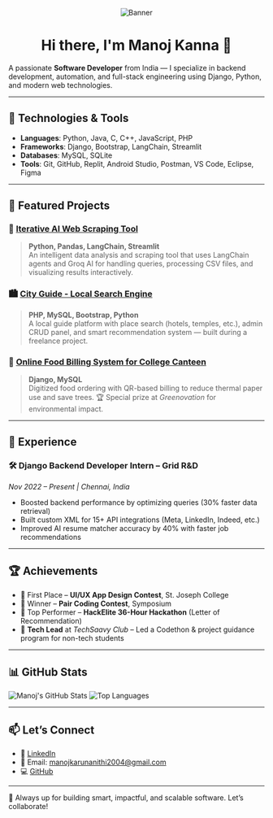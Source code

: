 <!-- Banner -->
<p align="center">
  <img src="https://github.com/Mk-d-law/Blue Modern Corporate Staff Profile LinkedIn Banner (3).png" alt="Banner" />
</p>

<h1 align="center">Hi there, I'm Manoj Kanna 👋</h1>

A passionate **Software Developer** from India — I specialize in backend development, automation, and full-stack engineering using Django, Python, and modern web technologies.

---

## 🔧 Technologies & Tools

- **Languages**: Python, Java, C, C++, JavaScript, PHP
- **Frameworks**: Django, Bootstrap, LangChain, Streamlit
- **Databases**: MySQL, SQLite
- **Tools**: Git, GitHub, Replit, Android Studio, Postman, VS Code, Eclipse, Figma

---

## 🚀 Featured Projects

### 🧠 [Iterative AI Web Scraping Tool](https://github.com/Mk-d-law/)
> **Python, Pandas, LangChain, Streamlit**  
An intelligent data analysis and scraping tool that uses LangChain agents and Groq AI for handling queries, processing CSV files, and visualizing results interactively.

### 🏙️ [City Guide - Local Search Engine](https://github.com/Mk-d-law/)
> **PHP, MySQL, Bootstrap, Python**  
A local guide platform with place search (hotels, temples, etc.), admin CRUD panel, and smart recommendation system — built during a freelance project.

### 🍱 [Online Food Billing System for College Canteen](https://github.com/Mk-d-law/)
> **Django, MySQL**  
Digitized food ordering with QR-based billing to reduce thermal paper use and save trees. 🏆 Special prize at *Greenovation* for environmental impact.

---

## 💼 Experience

### 🛠️ Django Backend Developer Intern – **Grid R&D**  
*Nov 2022 – Present | Chennai, India*  
- Boosted backend performance by optimizing queries (30% faster data retrieval)
- Built custom XML for 15+ API integrations (Meta, LinkedIn, Indeed, etc.)
- Improved AI resume matcher accuracy by 40% with faster job recommendations

---

## 🏆 Achievements

- 🥇 First Place – **UI/UX App Design Contest**, St. Joseph College  
- 🥇 Winner – **Pair Coding Contest**, Symposium  
- 🚀 Top Performer – **HackElite 36-Hour Hackathon** (Letter of Recommendation)  
- 🧠 **Tech Lead** at *TechSaavy Club* – Led a Codethon & project guidance program for non-tech students

---

## 📊 GitHub Stats

![Manoj's GitHub Stats](https://github-readme-stats.vercel.app/api?username=Mk-d-law&show_icons=true&theme=tokyonight)
![Top Languages](https://github-readme-stats.vercel.app/api/top-langs/?username=Mk-d-law&layout=compact&theme=tokyonight)

---

## 📫 Let’s Connect

- 💼 [LinkedIn](https://www.linkedin.com/in/manoj-kanna-38114b202)
- 📨 Email: manojkarunanithi2004@gmail.com
- 💻 [GitHub](https://github.com/Mk-d-law)

---

🚀 Always up for building smart, impactful, and scalable software. Let’s collaborate!
